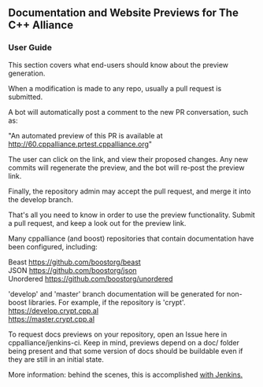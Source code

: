 ## Documentation and Website Previews for The C++ Alliance  
  
### User Guide
  
This section covers what end-users should know about the preview generation.  
  
When a modification is made to any repo, usually a pull request is submitted.  
  
A bot will automatically post a comment to the new PR conversation, such as:  
  
"An automated preview of this PR is available at http://60.cppalliance.prtest.cppalliance.org"  
  
The user can click on the link, and view their proposed changes. Any new commits will regenerate the preview, and the bot will re-post the preview link.  
  
Finally, the repository admin may accept the pull request, and merge it into the develop branch.  
  
That's all you need to know in order to use the preview functionality. Submit a pull request, and keep a look out for the preview link.  
  
Many cppalliance (and boost) repositories that contain documentation have been configured, including:    
    
Beast https://github.com/boostorg/beast    
JSON https://github.com/boostorg/json  
Unordered https://github.com/boostorg/unordered

'develop' and 'master' branch documentation will be generated for non-boost libraries. For example, if the repository is 'crypt'.  
https://develop.crypt.cpp.al  
https://master.crypt.cpp.al  

To request docs previews on your repository, open an Issue here in cppalliance/jenkins-ci. Keep in mind, previews depend on a doc/ folder being present and that some version of docs should be buildable even if they are still in an initial state.            

More information: behind the scenes, this is accomplished [with Jenkins.](jenkins-summary.md)    
